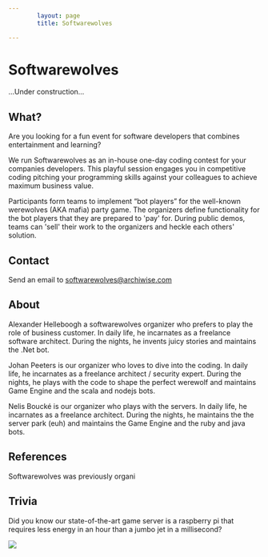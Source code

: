 ```yaml
---
        layout: page
        title: Softwarewolves

---
```


Softwarewolves
====

...Under construction...

What?
---

Are you looking for a fun event for software developers that combines entertainment and learning? 

We run Softwarewolves as an in-house one-day coding contest for your companies developers. This playful session engages you in competitive coding pitching your programming skills against your colleagues to achieve maximum business value.

Participants form teams to implement “bot players” for the well-known werewolves (AKA mafia) party game. The organizers define functionality for the bot players that they are prepared to 'pay' for. During public demos, teams can 'sell' their work to the organizers and heckle each others' solution.

Contact
---

Send an email to softwarewolves@archiwise.com

About
---

Alexander Helleboogh a softwarewolves organizer who prefers to play the role of business customer. In daily life, he incarnates as a freelance software architect. During the nights, he invents juicy stories and maintains the .Net bot.

Johan Peeters is our organizer who loves to dive into the coding. In daily life, he incarnates as a freelance architect / security expert. During the nights, he plays with the code to shape the perfect werewolf and maintains Game Engine and the scala and nodejs bots. 

Nelis Boucké is our organizer who plays with the servers. In daily life, he incarnates as a freelance architect. During the nights, he maintains the the server park (euh) and maintains the Game Engine and the ruby and java bots. 



References
---

Softwarewolves was previously organi

Trivia
---
Did you know our state-of-the-art game server is a raspberry pi that requires less energy in an hour than a jumbo jet in a millisecond? 

![](https://raw.github.com/softwarewolves/softwarewolves.github.io/master/images/pi.jpg)
